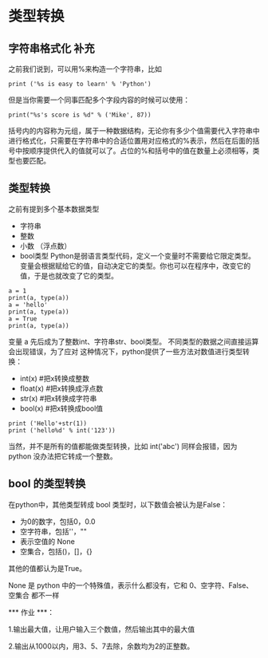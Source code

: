 # 类型转换
## 字符串格式化 补充
之前我们说到，可以用%来构造一个字符串，比如
~~~
print ('%s is easy to learn' % 'Python')
~~~
但是当你需要一个同事匹配多个字段内容的时候可以使用：
~~~
print("%s's score is %d" % ('Mike', 87))
~~~
括号内的内容称为元组，属于一种数据结构，无论你有多少个值需要代入字符串中进行格式化，只需要在字符串中的合适位置用对应格式的%表示，然后在后面的括号中按顺序提供代入的值就可以了。占位的%和括号中的值在数量上必须相等，类型也要匹配。

## 类型转换
之前有提到多个基本数据类型
- 字符串
- 整数
- 小数 （浮点数）
- bool类型
Python是弱语言类型代码，定义一个变量时不需要给它限定类型。变量会根据赋给它的值，自动决定它的类型。你也可以在程序中，改变它的值，于是也就改变了它的类型。
~~~
a = 1
print(a, type(a))
a = 'hello'
print(a, type(a))
a = True
print(a, type(a))
~~~
变量 a 先后成为了整数int、字符串str、bool类型。
不同类型的数据之间直接运算会出现错误，为了应对
这种情况下，python提供了一些方法对数值进行类型转换：

- int(x)     #把x转换成整数
- float(x)  #把x转换成浮点数
- str(x)     #把x转换成字符串
- bool(x)   #把x转换成bool值
~~~
print ('Hello'+str(1))
print ('hello%d' % int('123'))
~~~
当然，并不是所有的值都能做类型转换，比如 int('abc') 同样会报错，因为 python 没办法把它转成一个整数。
## bool 的类型转换
在python中，其他类型转成 bool 类型时，以下数值会被认为是False：
- 为0的数字，包括0，0.0
- 空字符串，包括''，""
- 表示空值的 None
- 空集合，包括()，[]，{}

其他的值都认为是True。

None 是 python 中的一个特殊值，表示什么都没有，它和 0、空字符、False、空集合 都不一样

*** 作业 ***：

1.输出最大值，让用户输入三个数值，然后输出其中的最大值

2.输出从1000以内，用3、5、7去除，余数均为2的正整数。
